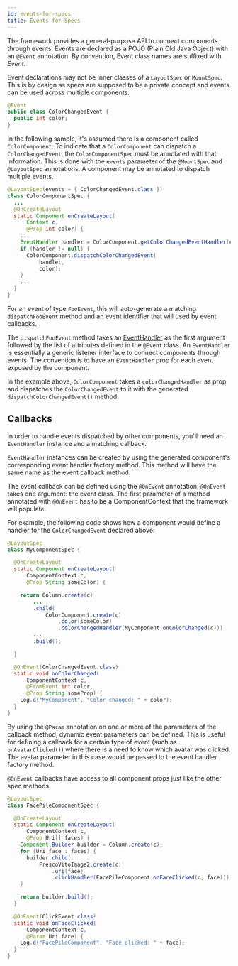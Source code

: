 ```yaml
---
id: events-for-specs
title: Events for Specs
---
```


The framework provides a general-purpose API to connect components through events. Events are declared as a POJO (Plain Old Java Object) with an `@Event` annotation. By convention, Event class names are suffixed with *Event*.

Event declarations may not be inner classes of a `LayoutSpec` or `MountSpec`. This is by design as specs are supposed to be a private concept and events can be used across multiple components.

```java
@Event
public class ColorChangedEvent {
  public int color;
}
```

In the following sample, it's assumed there is a component called `ColorComponent`. To indicate that a `ColorComponent` can dispatch a `ColorChangedEvent`, the `ColorComponentSpec` must be annotated with that information. This is done with the `events` parameter of the `@MountSpec` and `@LayoutSpec` annotations. A component may be annotated to dispatch multiple events.

```java
@LayoutSpec(events = { ColorChangedEvent.class })
class ColorComponentSpec {
  ...
  @OnCreateLayout
  static Component onCreateLayout(
      Context c,
      @Prop int color) {
    ...
    EventHandler handler = ColorComponent.getColorChangedEventHandler(c);
    if (handler != null) {
      ColorComponent.dispatchColorChangedEvent(
          handler,
          color);
    }
    ...
  }
}
```

For an event of type `FooEvent`, this will auto-generate a matching `dispatchFooEvent` method and an event identifier that will used by event callbacks.

The `dispatchFooEvent` method takes an [EventHandler](pathname:///javadoc/com/facebook/litho/EventHandler.html) as the first argument followed by the list of attributes defined in the `@Event` class. An `EventHandler` is essentially a generic listener interface to connect components through events. The convention is to have an `EventHandler` prop for each event exposed by the component.

In the example above, `ColorComponent` takes a `colorChangedHandler` as prop and dispatches the `ColorChangedEvent` to it with the generated `dispatchColorChangedEvent()` method.

## Callbacks

In order to handle events dispatched by other components, you'll need an `EventHandler` instance and a matching callback.

`EventHandler` instances can be created by using the generated component's corresponding event handler factory method. This method will have the same name as the event callback method.

The event callback can be defined using the `@OnEvent` annotation. `@OnEvent` takes one argument: the event class. The first parameter of a method annotated with `@OnEvent` has to be a ComponentContext that the framework will populate.

For example, the following code shows how a component would define a handler for the `ColorChangedEvent` declared above:

```java
@LayoutSpec
class MyComponentSpec {

  @OnCreateLayout
  static Component onCreateLayout(
      ComponentContext c,
      @Prop String someColor) {

    return Column.create(c)
        ...
        .child(
            ColorComponent.create(c)
                .color(someColor)
                .colorChangedHandler(MyComponent.onColorChanged(c)))
        ...
        .build();

  }

  @OnEvent(ColorChangedEvent.class)
  static void onColorChanged(
      ComponentContext c,
      @FromEvent int color,
      @Prop String someProp) {
    Log.d("MyComponent", "Color changed: " + color);
  }
}
```

By using the `@Param` annotation on one or more of the parameters of the callback method, dynamic event parameters can be defined. This is useful for defining a callback for a certain type of event (such as `onAvatarClicked()`) where there is a need to know which avatar was clicked. The avatar parameter in this case would be passed to the event handler factory method.

`@OnEvent` callbacks have access to all component props just like the other spec methods:

```java
@LayoutSpec
class FacePileComponentSpec {

  @OnCreateLayout
  static Component onCreateLayout(
      ComponentContext c,
      @Prop Uri[] faces) {
    Component.Builder builder = Column.create(c);
    for (Uri face : faces) {
      builder.child(
          FrescoVitoImage2.create(c)
              .uri(face)
              .clickHandler(FacePileComponent.onFaceClicked(c, face)));
    }

    return builder.build();
  }

  @OnEvent(ClickEvent.class)
  static void onFaceClicked(
      ComponentContext c,
      @Param Uri face) {
    Log.d("FacePileComponent", "Face clicked: " + face);
  }
}
```
